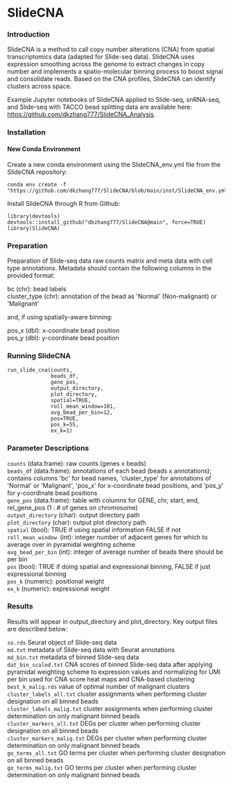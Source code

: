 # SlideCNA

### Introduction
SlideCNA is a method to call copy number alterations (CNA) from spatial transcriptomics data (adapted for Slide-seq data). SlideCNA uses expression smoothing across the genome to extract changes in copy number and implements a spatio-molecular binning process to boost signal and consolidate reads. Based on the CNA profiles, SlideCNA can identify clusters across space. 

Example Jupyter notebooks of SlideCNA applied to Slide-seq, snRNA-seq, and Slide-seq with TACCO bead splitting data are available here: https://github.com/dkzhang777/SlideCNA_Analysis.

### Installation

#### New Conda Environment

Create a new conda environment using the SlideCNA_env.yml file from the SlideCNA repository:
```
conda env create -f "https://github.com/dkzhang777/SlideCNA/blob/main/inst/SlideCNA_env.yml"
```

Install SlideCNA through R from Github:
```
library(devtools)
devtools::install_github("dkzhang777/SlideCNA@main", force=TRUE)
library(SlideCNA)
```
### Preparation
Preparation of Slide-seq data raw counts matrix and meta data with cell type annotations. Metadata should contain the following columns in the provided format:

bc (chr): bead labels \
cluster_type (chr): annotation of the bead as 'Normal' (Non-malignant) or 'Malignant' 

and, if using spatially-aware binning:

pos_x (dbl): x-coordinate bead position\
pos_y (dbl): y-coordinate bead position
    
### Running SlideCNA
```
run_slide_cna(counts, 
              beads_df, 
              gene_pos, 
              output_directory, 
              plot_directory,
              spatial=TRUE,
              roll_mean_window=101,
              avg_bead_per_bin=12,
              pos=TRUE, 
              pos_k=55, 
              ex_k=1)
```

### Parameter Descriptions

`counts` (data.frame): raw counts (genes x beads) \
`beads_df` (data.frame): annotations of each bead (beads x annotations); contains columns 'bc' for bead names, 'cluster_type' for annotations of 'Normal' or 'Malignant', 'pos_x' for x-coordinate bead positions, and 'pos_y' for y-coordinate bead positions \
`gene_pos` (data.frame): table with columns for GENE, chr, start, end, rel_gene_pos (1 : # of genes on chromosome)\
`output_directory` (char): output directory path\
`plot_directory` (char): output plot directory path\
`spatial` (bool): TRUE if using spatial information FALSE if not\
`roll_mean_window `(int): integer number of adjacent genes for which to average over in pyramidal weighting scheme\
`avg_bead_per_bin` (int): integer of average number of beads there should be per bin\
`pos` (bool): TRUE if doing spatial and expressional binning, FALSE if just expressional binning\
`pos_k` (numeric): positional weight\
`ex_k` (numeric): expressional weight

### Results

Results will appear in output_directory and plot_directory. Key output files are described below: 

`so.rds` Seurat object of Slide-seq data \
`md.txt` metadata of Slide-seq data with Seurat annotations \
`md_bin.txt` metadata of binned Slide-seq data \
`dat_bin_scaled.txt` CNA scores of binned Slide-seq data after applying pyramidal weighting scheme to expression values and normalizing for UMI per bin used for CNA score heat maps and CNA-based clustering \
`best_k_malig.rds` value of optimal number of malignant clusters \
`cluster_labels_all.txt` cluster assignments when performing cluster designation on all binned beads \
`cluster_labels_malig.txt` cluster assignments when performing cluster determination on only malignant binned beads \
`cluster_markers_all.txt` DEGs per cluster when performing cluster designation on all binned beads \
`cluster_markers_malig.txt` DEGs per cluster when performing cluster determination on only malignant binned beads \
`go_terms_all.txt` GO terms per cluster when performing cluster designation on all binned beads \
`go_terms_malig.txt` GO terms per cluster when performing cluster determination on only malignant binned beads 

